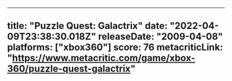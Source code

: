 
---
title: "Puzzle Quest: Galactrix"
date: "2022-04-09T23:38:30.018Z"
releaseDate: "2009-04-08"
platforms: ["xbox360"]
score: 76
metacriticLink: "https://www.metacritic.com/game/xbox-360/puzzle-quest-galactrix"
---
